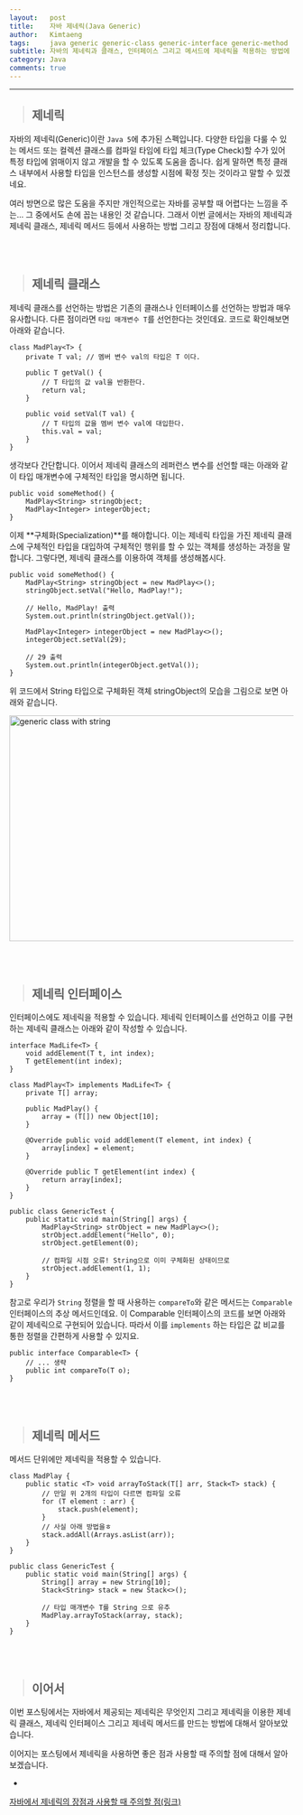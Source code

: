 ```yaml
---
layout:   post
title:    자바 제네릭(Java Generic) 
author:   Kimtaeng
tags: 	  java generic generic-class generic-interface generic-method
subtitle: 자바의 제네릭과 클래스, 인터페이스 그리고 메서드에 제네릭을 적용하는 방법에 대해서 알아봅니다.  
category: Java
comments: true
---
```


<hr/>

> ## 제네릭

자바의 제네릭(Generic)이란 ```Java 5```에 추가된 스펙입니다. 다양한 타입을 다룰 수 있는 메서드 또는 컬렉션 클래스를
컴파일 타임에 타입 체크(Type Check)할 수가 있어 특정 타입에 얽매이지 않고 개발을 할 수 있도록 도움을 줍니다.
쉽게 말하면 특정 클래스 내부에서 사용할 타입을 인스턴스를 생성할 시점에 확정 짓는 것이라고 말할 수 있겠네요. 
 
여러 방면으로 많은 도움을 주지만 개인적으로는 자바를 공부할 때 어렵다는 느낌을 주는... 그 중에서도 손에 꼽는 내용인 것 같습니다.
그래서 이번 글에서는 자바의 제네릭과 제네릭 클래스, 제네릭 메서드 등에서 사용하는 방법 그리고 장점에 대해서 정리합니다.

<br/><br/>

> ## 제네릭 클래스

제네릭 클래스를 선언하는 방법은 기존의 클래스나 인터페이스를 선언하는 방법과 매우 유사합니다.
다른 점이라면 ```타입 매개변수 T```를 선언한다는 것인데요. 코드로 확인해보면 아래와 같습니다.

<pre class="line-numbers"><code class="language-java" data-start="1">class MadPlay&lt;T> {
    private T val; // 멤버 변수 val의 타입은 T 이다.

    public T getVal() {
        // T 타입의 값 val을 반환한다.
        return val;
    }

    public void setVal(T val) {
        // T 타입의 값을 멤버 변수 val에 대입한다.
        this.val = val;
    }
}
</code></pre>

생각보다 간단합니다. 이어서 제네릭 클래스의 레퍼런스 변수를 선언할 때는 아래와 같이 타입 매개변수에
구체적인 타입을 명시하면 됩니다.

<pre class="line-numbers"><code class="language-java" data-start="1">public void someMethod() {
    MadPlay&lt;String> stringObject;
    MadPlay&lt;Integer> integerObject;
}
</code></pre>

이제 **구체화(Specialization)**를 해야합니다. 이는 제네릭 타입을 가진 제네릭 클래스에 구체적인 타입을 대입하여
구체적인 행위를 할 수 있는 객체를 생성하는 과정을 말합니다. 그렇다면, 제네릭 클래스를 이용하여 객체를 생성해봅시다.

<pre class="line-numbers"><code class="language-java" data-start="1">public void someMethod() {
    MadPlay&lt;String> stringObject = new MadPlay&lt;>();
    stringObject.setVal("Hello, MadPlay!");

    // Hello, MadPlay! 출력
    System.out.println(stringObject.getVal());

    MadPlay&lt;Integer> integerObject = new MadPlay&lt;>();
    integerObject.setVal(29);
    
    // 29 출력
    System.out.println(integerObject.getVal());
}
</code></pre>

위 코드에서 String 타입으로 구체화된 객체 stringObject의 모습을 그림으로 보면 아래와 같습니다.

<img class="post_image" src="{{ site.baseurl }}/img/post/2018-12-13-java-generic-1.png" width="600" height="400" alt="generic class with string"/>

<br/><br/>

> ## 제네릭 인터페이스

인터페이스에도 제네릭을 적용할 수 있습니다. 제네릭 인터페이스를 선언하고 이를 구현하는 제네릭 클래스는
아래와 같이 작성할 수 있습니다.

<pre class="line-numbers"><code class="language-java" data-start="1">interface MadLife&lt;T> {
    void addElement(T t, int index);
    T getElement(int index);
}

class MadPlay&lt;T> implements MadLife&lt;T> {
    private T[] array;

    public MadPlay() {
        array = (T[]) new Object[10];
    }

    @Override public void addElement(T element, int index) {
        array[index] = element;
    }

    @Override public T getElement(int index) {
        return array[index];
    }
}

public class GenericTest {
    public static void main(String[] args) {
        MadPlay&lt;String> strObject = new MadPlay<>();
        strObject.addElement("Hello", 0);
        strObject.getElement(0);
        
        // 컴파일 시점 오류! String으로 이미 구체화된 상태이므로
        strObject.addElement(1, 1);
    }
}
</code></pre>

참고로 우리가 ```String``` 정렬을 할 때 사용하는 ```compareTo```와 같은 메서드는 ```Comparable``` 인터페이스의 추상 메서드인데요.
이 Comparable 인터페이스의 코드를 보면 아래와 같이 제네릭으로 구현되어 있습니다. 따라서 이를 ```implements``` 하는 타입은
값 비교를 통한 정렬을 간편하게 사용할 수 있지요.

<pre class="line-numbers"><code class="language-java" data-start="1">public interface Comparable&lt;T> {
    // ... 생략
    public int compareTo(T o);
}
</code></pre>

<br/><br/>

> ## 제네릭 메서드

메서드 단위에만 제네릭을 적용할 수 있습니다.

<pre class="line-numbers"><code class="language-java" data-start="1">class MadPlay {
    public static &lt;T> void arrayToStack(T[] arr, Stack&lt;T> stack) {
        // 만일 위 2개의 타입이 다르면 컴파일 오류
        for (T element : arr) {
            stack.push(element);
        }
        // 사실 아래 방법을ㅎ
        stack.addAll(Arrays.asList(arr));
    }
}

public class GenericTest {
    public static void main(String[] args) {
        String[] array = new String[10];
        Stack&lt;String> stack = new Stack&lt;>();

        // 타입 매개변수 T를 String 으로 유추
        MadPlay.arrayToStack(array, stack);
    }
}
</code></pre>

<br/><br/>

> ## 이어서

이번 포스팅에서는 자바에서 제공되는 제네릭은 무엇인지 그리고 제네릭을 이용한 제네릭 클래스, 제네릭 인터페이스
그리고 제네릭 메서드를 만드는 방법에 대해서 알아보았습니다.

이어지는 포스팅에서 제네릭을 사용하면 좋은 점과 사용할 때 주의할 점에 대해서 알아보겠습니다.
- <a href="/post/java-generic-advanced" target="_blank">
자바에서 제네릭의 장점과 사용할 때 주의할 점(링크)</a> 